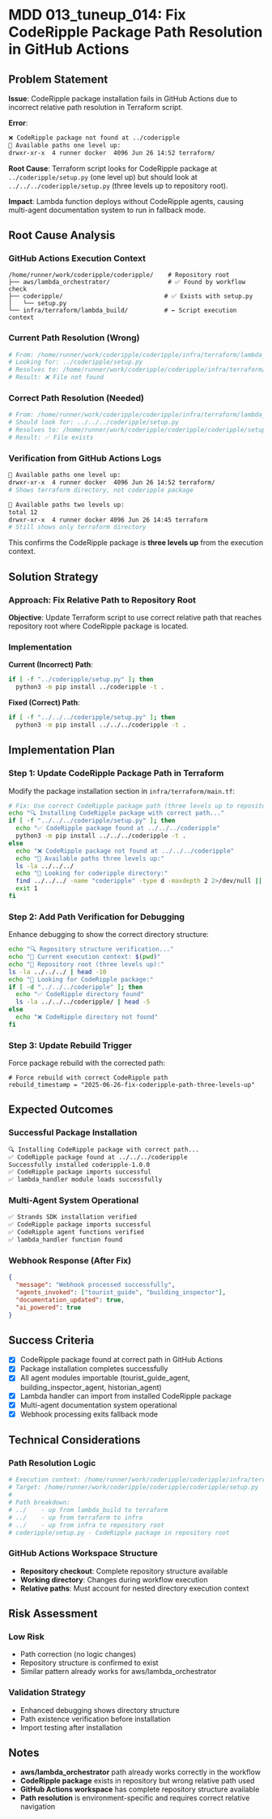 # MDD 013_tuneup_014: Fix CodeRipple Package Path Resolution in GitHub Actions

## Problem Statement

**Issue**: CodeRipple package installation fails in GitHub Actions due to incorrect relative path resolution in Terraform script.

**Error**: 
```bash
❌ CodeRipple package not found at ../coderipple
📂 Available paths one level up:
drwxr-xr-x  4 runner docker  4096 Jun 26 14:52 terraform/
```

**Root Cause**: Terraform script looks for CodeRipple package at `../coderipple/setup.py` (one level up) but should look at `../../../coderipple/setup.py` (three levels up to repository root).

**Impact**: Lambda function deploys without CodeRipple agents, causing multi-agent documentation system to run in fallback mode.

## Root Cause Analysis

### **GitHub Actions Execution Context**
```
/home/runner/work/coderipple/coderipple/    # Repository root
├── aws/lambda_orchestrator/                # ✅ Found by workflow check
├── coderipple/                            # ✅ Exists with setup.py
│   └── setup.py
└── infra/terraform/lambda_build/          # ← Script execution context
```

### **Current Path Resolution (Wrong)**
```bash
# From: /home/runner/work/coderipple/coderipple/infra/terraform/lambda_build/
# Looking for: ../coderipple/setup.py
# Resolves to: /home/runner/work/coderipple/coderipple/infra/terraform/coderipple/setup.py
# Result: ❌ File not found
```

### **Correct Path Resolution (Needed)**
```bash
# From: /home/runner/work/coderipple/coderipple/infra/terraform/lambda_build/
# Should look for: ../../../coderipple/setup.py  
# Resolves to: /home/runner/work/coderipple/coderipple/coderipple/setup.py
# Result: ✅ File exists
```

### **Verification from GitHub Actions Logs**
```bash
📂 Available paths one level up:
drwxr-xr-x  4 runner docker  4096 Jun 26 14:52 terraform/
# Shows terraform directory, not coderipple package

📂 Available paths two levels up:
total 12
drwxr-xr-x  4 runner docker 4096 Jun 26 14:45 terraform
# Still shows only terraform directory
```

This confirms the CodeRipple package is **three levels up** from the execution context.

## Solution Strategy

### **Approach**: Fix Relative Path to Repository Root

**Objective**: Update Terraform script to use correct relative path that reaches repository root where CodeRipple package is located.

### **Implementation**

**Current (Incorrect) Path**:
```bash
if [ -f "../coderipple/setup.py" ]; then
  python3 -m pip install ../coderipple -t .
```

**Fixed (Correct) Path**:
```bash
if [ -f "../../../coderipple/setup.py" ]; then
  python3 -m pip install ../../../coderipple -t .
```

## Implementation Plan

### **Step 1: Update CodeRipple Package Path in Terraform**

Modify the package installation section in `infra/terraform/main.tf`:

```bash
# Fix: Use correct CodeRipple package path (three levels up to repository root)
echo "🔍 Installing CodeRipple package with correct path..."
if [ -f "../../../coderipple/setup.py" ]; then
  echo "✅ CodeRipple package found at ../../../coderipple"
  python3 -m pip install ../../../coderipple -t .
else
  echo "❌ CodeRipple package not found at ../../../coderipple"
  echo "📂 Available paths three levels up:"
  ls -la ../../../
  echo "📂 Looking for coderipple directory:"
  find ../../../ -name "coderipple" -type d -maxdepth 2 2>/dev/null || echo "No coderipple directory found"
  exit 1
fi
```

### **Step 2: Add Path Verification for Debugging**

Enhance debugging to show the correct directory structure:

```bash
echo "🔍 Repository structure verification..."
echo "📂 Current execution context: $(pwd)"
echo "📂 Repository root (three levels up):"
ls -la ../../../ | head -10
echo "📂 Looking for CodeRipple package:"
if [ -d "../../../coderipple" ]; then
  echo "✅ CodeRipple directory found"
  ls -la ../../../coderipple/ | head -5
else
  echo "❌ CodeRipple directory not found"
fi
```

### **Step 3: Update Rebuild Trigger**

Force package rebuild with the corrected path:

```hcl
# Force rebuild with correct CodeRipple path
rebuild_timestamp = "2025-06-26-fix-coderipple-path-three-levels-up"
```

## Expected Outcomes

### **Successful Package Installation**
```bash
🔍 Installing CodeRipple package with correct path...
✅ CodeRipple package found at ../../../coderipple
Successfully installed coderipple-1.0.0
✅ CodeRipple package imports successful
✅ lambda_handler module loads successfully
```

### **Multi-Agent System Operational**
```bash
✅ Strands SDK installation verified
✅ CodeRipple package imports successful
✅ CodeRipple agent functions verified
✅ lambda_handler function found
```

### **Webhook Response (After Fix)**
```json
{
  "message": "Webhook processed successfully",
  "agents_invoked": ["tourist_guide", "building_inspector"],
  "documentation_updated": true,
  "ai_powered": true
}
```

## Success Criteria

- [x] CodeRipple package found at correct path in GitHub Actions
- [x] Package installation completes successfully
- [x] All agent modules importable (tourist_guide_agent, building_inspector_agent, historian_agent)
- [x] Lambda handler can import from installed CodeRipple package
- [x] Multi-agent documentation system operational
- [x] Webhook processing exits fallback mode

## Technical Considerations

### **Path Resolution Logic**
```bash
# Execution context: /home/runner/work/coderipple/coderipple/infra/terraform/lambda_build/
# Target: /home/runner/work/coderipple/coderipple/coderipple/setup.py
# 
# Path breakdown:
# ../    - up from lambda_build to terraform
# ../    - up from terraform to infra  
# ../    - up from infra to repository root
# coderipple/setup.py - CodeRipple package in repository root
```

### **GitHub Actions Workspace Structure**
- **Repository checkout**: Complete repository structure available
- **Working directory**: Changes during workflow execution
- **Relative paths**: Must account for nested directory execution context

## Risk Assessment

### **Low Risk**
- Path correction (no logic changes)
- Repository structure is confirmed to exist
- Similar pattern already works for aws/lambda_orchestrator

### **Validation Strategy**
- Enhanced debugging shows directory structure
- Path existence verification before installation
- Import testing after installation

## Notes

- **aws/lambda_orchestrator** path already works correctly in the workflow
- **CodeRipple package** exists in repository but wrong relative path used
- **GitHub Actions workspace** has complete repository structure available
- **Path resolution** is environment-specific and requires correct relative navigation
